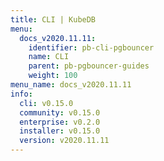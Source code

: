 ```yaml
---
title: CLI | KubeDB
menu:
  docs_v2020.11.11:
    identifier: pb-cli-pgbouncer
    name: CLI
    parent: pb-pgbouncer-guides
    weight: 100
menu_name: docs_v2020.11.11
info:
  cli: v0.15.0
  community: v0.15.0
  enterprise: v0.2.0
  installer: v0.15.0
  version: v2020.11.11
---
```


